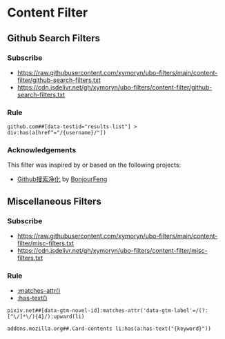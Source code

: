 # Content Filter

## Github Search Filters

### Subscribe

- https://raw.githubusercontent.com/xymoryn/ubo-filters/main/content-filter/github-search-filters.txt
- https://cdn.jsdelivr.net/gh/xymoryn/ubo-filters/content-filter/github-search-filters.txt

### Rule

```adblock
github.com##[data-testid="results-list"] > div:has(a[href^="/{username}/"])
```

### Acknowledgements

This filter was inspired by or based on the following projects:

- [Github搜索净化](https://github.com/BonjourFeng/Github-Search-Purification) by [BonjourFeng](https://github.com/BonjourFeng)

## Miscellaneous  Filters

### Subscribe

- https://raw.githubusercontent.com/xymoryn/ubo-filters/main/content-filter/misc-filters.txt
- https://cdn.jsdelivr.net/gh/xymoryn/ubo-filters/content-filter/misc-filters.txt

### Rule

- [:matches-attr()](https://github.com/gorhill/uBlock/wiki/Procedural-cosmetic-filters#subjectmatches-attrarg)
- [:has-text()](https://github.com/gorhill/uBlock/wiki/Procedural-cosmetic-filters#subjecthas-textneedle)

```adblock
pixiv.net##[data-gtm-novel-id]:matches-attr('data-gtm-label'=/(?:[^\/]*\/){4}/):upward(li)

addons.mozilla.org##.Card-contents li:has(a:has-text("{keyword}"))
```